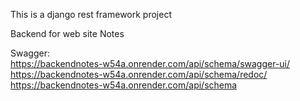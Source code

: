 This is a django rest framework project

Backend for web site Notes

Swagger: <br/>
https://backendnotes-w54a.onrender.com/api/schema/swagger-ui/ <br/> 
https://backendnotes-w54a.onrender.com/api/schema/redoc/ <br/>
https://backendnotes-w54a.onrender.com/api/schema <br/>
